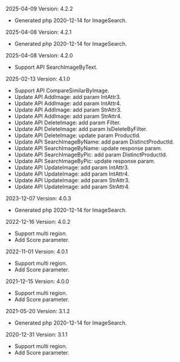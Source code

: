 2025-04-09 Version: 4.2.2
- Generated php 2020-12-14 for ImageSearch.

2025-04-08 Version: 4.2.1
- Generated php 2020-12-14 for ImageSearch.

2025-04-08 Version: 4.2.0
- Support API SearchImageByText.


2025-02-13 Version: 4.1.0
- Support API CompareSimilarByImage.
- Update API AddImage: add param IntAttr3.
- Update API AddImage: add param IntAttr4.
- Update API AddImage: add param StrAttr3.
- Update API AddImage: add param StrAttr4.
- Update API DeleteImage: add param Filter.
- Update API DeleteImage: add param IsDeleteByFilter.
- Update API DeleteImage: update param ProductId.
- Update API SearchImageByName: add param DistinctProductId.
- Update API SearchImageByName: update response param.
- Update API SearchImageByPic: add param DistinctProductId.
- Update API SearchImageByPic: update response param.
- Update API UpdateImage: add param IntAttr3.
- Update API UpdateImage: add param IntAttr4.
- Update API UpdateImage: add param StrAttr3.
- Update API UpdateImage: add param StrAttr4.


2023-12-07 Version: 4.0.3
- Generated php 2020-12-14 for ImageSearch.

2022-12-16 Version: 4.0.2
- Support multi region.
- Add Score parameter.

2022-11-01 Version: 4.0.1
- Support multi region.
- Add Score parameter.

2021-12-15 Version: 4.0.0
- Support multi region.
- Add Score parameter.

2021-05-20 Version: 3.1.2
- Generated php 2020-12-14 for ImageSearch.

2020-12-31 Version: 3.1.1
- Support multi region.
- Add Score parameter.


